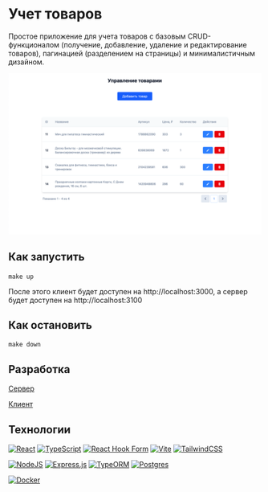 # Учет товаров

Простое приложение для учета товаров с базовым CRUD-функционалом (получение, добавление, удаление и редактирование товаров), пагинацией (разделением на страницы) и минималистичным дизайном.

<img src="./docs/assets/preview.png" alt="Preview" width="640"/>

## Как запустить

```
make up
```

После этого клиент будет доступен на http://localhost:3000, а сервер будет доступен на http://localhost:3100

## Как остановить

```
make down
```

## Разработка

[Сервер](./server/README.md)

[Клиент](./client/README.md)

## Технологии

[![React](https://img.shields.io/badge/react-%2320232a.svg?style=for-the-badge&logo=react&logoColor=%2361DAFB)](https://react.dev/)
[![TypeScript](https://img.shields.io/badge/typescript-%23007ACC.svg?style=for-the-badge&logo=typescript&logoColor=white)](https://www.typescriptlang.org/)
[![React Hook Form](https://img.shields.io/badge/React%20Hook%20Form-%23EC5990.svg?style=for-the-badge&logo=reacthookform&logoColor=white)](https://react-hook-form.com/)
[![Vite](https://img.shields.io/badge/vite-%23646CFF.svg?style=for-the-badge&logo=vite&logoColor=white)](https://vite.dev/)
[![TailwindCSS](https://img.shields.io/badge/tailwindcss-%2338B2AC.svg?style=for-the-badge&logo=tailwind-css&logoColor=white)](https://tailwindcss.com/)

[![NodeJS](https://img.shields.io/badge/node.js-6DA55F?style=for-the-badge&logo=node.js&logoColor=white)](https://nodejs.org/)
[![Express.js](https://img.shields.io/badge/express.js-%23404d59.svg?style=for-the-badge&logo=express&logoColor=%2361DAFB)](https://expressjs.com/)
[![TypeORM](https://img.shields.io/badge/TypeORM-FE0803.svg?style=for-the-badge&logo=typeorm&logoColor=white)](https://typeorm.io/)
[![Postgres](https://img.shields.io/badge/postgres-%23316192.svg?style=for-the-badge&logo=postgresql&logoColor=white)](https://www.postgresql.org/)

[![Docker](https://img.shields.io/badge/docker-%230db7ed.svg?style=for-the-badge&logo=docker&logoColor=white)](https://docs.docker.com/)
